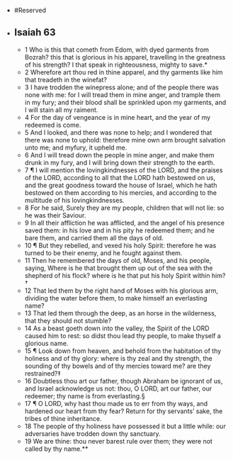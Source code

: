 - #Reserved
- ## Isaiah 63
	- 1 Who is this that cometh from Edom, with dyed garments from Bozrah? this that is glorious in his apparel, travelling in the greatness of his strength? I that speak in righteousness, mighty to save.*
	- 2 Wherefore art thou red in thine apparel, and thy garments like him that treadeth in the winefat?
	- 3 I have trodden the winepress alone; and of the people there was none with me: for I will tread them in mine anger, and trample them in my fury; and their blood shall be sprinkled upon my garments, and I will stain all my raiment.
	- 4 For the day of vengeance is in mine heart, and the year of my redeemed is come.
	- 5 And I looked, and there was none to help; and I wondered that there was none to uphold: therefore mine own arm brought salvation unto me; and myfury, it upheld me.
	- 6 And I will tread down the people in mine anger, and make them drunk in my fury, and I will bring down their strength to the earth.
	- 7 ¶ I will mention the lovingkindnesses of the LORD, and the praises of the LORD, according to all that the LORD hath bestowed on us, and the great goodness toward the house of Israel, which he hath bestowed on them according to his mercies, and according to the multitude of his lovingkindnesses.
	- 8 For he said, Surely they are my people, children that will not lie: so he was their Saviour.
	- 9 In all their affliction he was afflicted, and the angel of his presence saved them: in his love and in his pity he redeemed them; and he bare them, and carried them all the days of old.
	- 10 ¶ But they rebelled, and vexed his holy Spirit: therefore he was turned to be their enemy, and he fought against them.
	- 11 Then he remembered the days of old, Moses, and his people, saying, Where is he that brought them up out of the sea with the shepherd of his flock? where is he that put his holy Spirit within him?†
	- 12 That led them by the right hand of Moses with his glorious arm, dividing the water before them, to make himself an everlasting name?
	- 13 That led them through the deep, as an horse in the wilderness, that they should not stumble?
	- 14 As a beast goeth down into the valley, the Spirit of the LORD caused him to rest: so didst thou lead thy people, to make thyself a glorious name.
	- 15 ¶ Look down from heaven, and behold from the habitation of thy holiness and of thy glory: where is thy zeal and thy strength, the sounding of thy bowels and of thy mercies toward me? are they restrained?‡
	- 16 Doubtless thou art our father, though Abraham be ignorant of us, and Israel acknowledge us not: thou, O LORD, art our father, our redeemer; thy name is from everlasting.§
	- 17 ¶ O LORD, why hast thou made us to err from thy ways, and hardened our heart from thy fear? Return for thy servants’ sake, the tribes of thine inheritance.
	- 18 The people of thy holiness have possessed it but a little while: our adversaries have trodden
	  down thy sanctuary.
	- 19 We are thine: thou never barest rule over them; they were not called by thy name.**